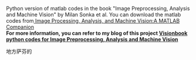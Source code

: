 Python version of matlab codes in the book 
"Image Preprocessing, Analysis and Machine Vision" by Milan Sonka et al.
You can download the matlab codes from[ Image Processing, Analysis, and Machine Vision:A MATLAB Companion](http://visionbook.felk.cvut.cz)</br>
**For more information, you can refer to my blog of this project [Visionbook python codes
for Image Preprocessing, Analysis and Machine Vision](https://holdlen2dh.github.io/visionbook_python_codes/index.html)**

地方萨芬的
